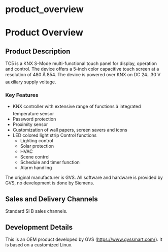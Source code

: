 # product_overview

# Product Overview

## Product Description
TC5 is a KNX S-Mode multi-functional touch panel for display, operation and control. The device offers a 5-inch color capacitive touch screen at a resolution of 480 Ã 854. The device is powered over KNX on DC 24...30 V auxiliary supply voltage.

### Key Features
- KNX controller with extensive range of functions â integrated temperature sensor
- Password protection
- Proximity sensor
- Customization of wall papers, screen savers and icons
- LED colored light strip Control functions
  - Lighting control
  - Solar protection
  - HVAC
  - Scene control
  - Schedule and timer function
  - Alarm handling

The original manufacturer is GVS. All software and hardware is provided by GVS, no development is done by Siemens.

## Sales and Delivery Channels
Standard SI B sales channels.

## Development Details
This is an OEM product developed by GVS (https://www.gvssmart.com/).
It is based on a customized Linux.


